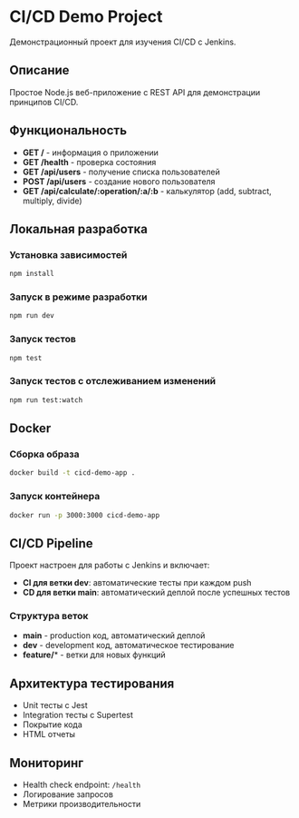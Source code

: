 # CI/CD Demo Project

Демонстрационный проект для изучения CI/CD с Jenkins.

## Описание

Простое Node.js веб-приложение с REST API для демонстрации принципов CI/CD.

## Функциональность

- **GET /** - информация о приложении
- **GET /health** - проверка состояния
- **GET /api/users** - получение списка пользователей
- **POST /api/users** - создание нового пользователя
- **GET /api/calculate/:operation/:a/:b** - калькулятор (add, subtract, multiply, divide)

## Локальная разработка

### Установка зависимостей
```bash
npm install
```

### Запуск в режиме разработки
```bash
npm run dev
```

### Запуск тестов
```bash
npm test
```

### Запуск тестов с отслеживанием изменений
```bash
npm run test:watch
```

## Docker

### Сборка образа
```bash
docker build -t cicd-demo-app .
```

### Запуск контейнера
```bash
docker run -p 3000:3000 cicd-demo-app
```

## CI/CD Pipeline

Проект настроен для работы с Jenkins и включает:

- **CI для ветки dev**: автоматические тесты при каждом push
- **CD для ветки main**: автоматический деплой после успешных тестов

### Структура веток

- **main** - production код, автоматический деплой
- **dev** - development код, автоматическое тестирование  
- **feature/*** - ветки для новых функций

## Архитектура тестирования

- Unit тесты с Jest
- Integration тесты с Supertest
- Покрытие кода
- HTML отчеты

## Мониторинг

- Health check endpoint: `/health`
- Логирование запросов
- Метрики производительности

